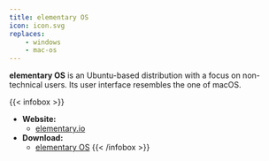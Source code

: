 ```yaml
---
title: elementary OS
icon: icon.svg
replaces: 
    - windows
    - mac-os
---
```


**elementary OS** is an Ubuntu-based distribution with a focus on non-technical users. Its user interface resembles the one of macOS.

{{< infobox >}}
- **Website:**
    - [elementary.io](https://elementary.io)
- **Download:**
    - [elementary OS](https://elementary.io/docs/installation#installation)
{{< /infobox >}}
